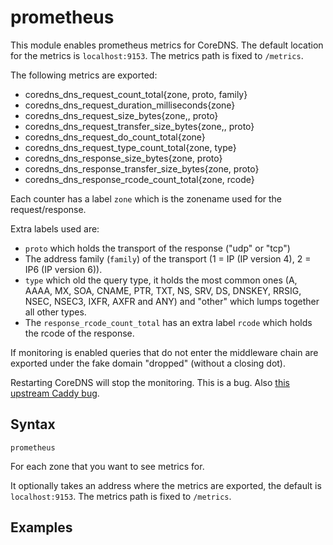 # prometheus

This module enables prometheus metrics for CoreDNS. The default location for the metrics is
`localhost:9153`. The metrics path is fixed to `/metrics`.

The following metrics are exported:

* coredns_dns_request_count_total{zone, proto, family}
* coredns_dns_request_duration_milliseconds{zone}
* coredns_dns_request_size_bytes{zone,, proto}
* coredns_dns_request_transfer_size_bytes{zone,, proto}
* coredns_dns_request_do_count_total{zone}
* coredns_dns_request_type_count_total{zone, type}
* coredns_dns_response_size_bytes{zone, proto}
* coredns_dns_response_transfer_size_bytes{zone, proto}
* coredns_dns_response_rcode_count_total{zone, rcode}

Each counter has a label `zone` which is the zonename used for the request/response.

Extra labels used are:

* `proto` which holds the transport of the response ("udp" or "tcp")
* The address family (`family`) of the transport (1 = IP (IP version 4), 2 = IP6 (IP version 6)).
* `type` which old the query type, it holds the most common ones (A, AAAA, MX, SOA, CNAME, PTR, TXT,
  NS, SRV, DS, DNSKEY, RRSIG, NSEC, NSEC3, IXFR, AXFR and ANY) and "other" which lumps together all
  other types.
* The `response_rcode_count_total` has an extra label `rcode` which holds the rcode of the response.

If monitoring is enabled queries that do not enter the middleware chain are exported under the fake
domain "dropped" (without a closing dot).

Restarting CoreDNS will stop the monitoring. This is a bug. Also [this upstream
Caddy bug](https://github.com/mholt/caddy/issues/675).

## Syntax

~~~
prometheus
~~~

For each zone that you want to see metrics for.

It optionally takes an address where the metrics are exported, the default
is `localhost:9153`. The metrics path is fixed to `/metrics`.

## Examples
